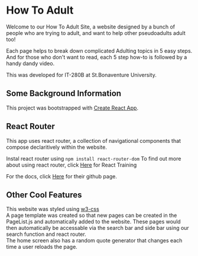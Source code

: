 # How To Adult
Welcome to our How To Adult Site, a website designed by a bunch of people who are trying to adult, and want to help other pseudoadults adult too! <br />

Each page helps to break down complicated Adulting topics in 5 easy steps. And for those who don't want to read, each 5 step how-to is followed by a handy dandy video. <br />

This was developed for IT-280B at St.Bonaventure University. <br />

## Some Background Information

This project was bootstrapped with [Create React App](https://github.com/facebook/create-react-app).

## React Router 
This app uses react router, a collection of navigational components that compose declaritively within the website. <br />

Instal react router using 
```npm install react-router-dom```
To find out more about using react router, click [Here](https://reacttraining.com/react-router/web/guides/quick-start) for React Training <br/>

For the docs, click [Here](https://github.com/ReactTraining/react-router) for their github page.

## Other Cool Features 
This website was styled using [w3-css](https://www.w3schools.com/w3css/) 
<br/>
A page template was created so that new pages can be created in the PageList.js and automatically added to the website. These pages would then automatically be accessable via the search bar and side bar using our search function and react router. 
<br/>
The home screen also has a random quote generator that changes each time a user reloads the page. 
<br/>

